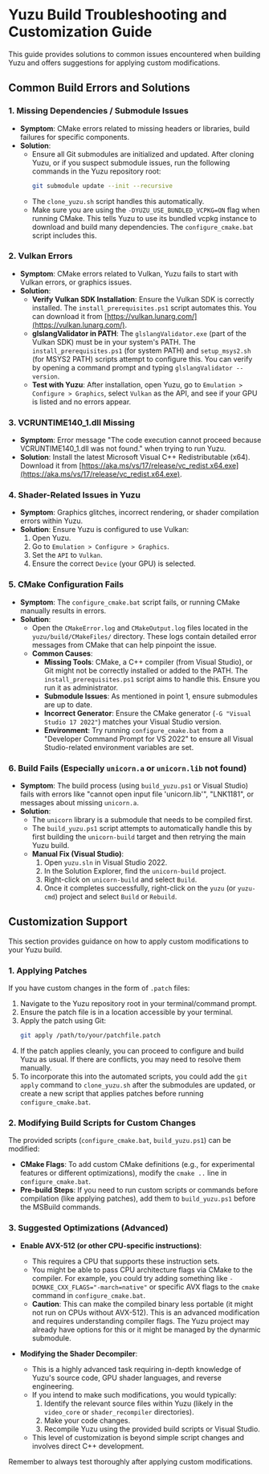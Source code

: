 # Yuzu Build Troubleshooting and Customization Guide

This guide provides solutions to common issues encountered when building Yuzu and offers suggestions for applying custom modifications.

## Common Build Errors and Solutions

### 1. Missing Dependencies / Submodule Issues
*   **Symptom**: CMake errors related to missing headers or libraries, build failures for specific components.
*   **Solution**:
    *   Ensure all Git submodules are initialized and updated. After cloning Yuzu, or if you suspect submodule issues, run the following commands in the Yuzu repository root:
        ```bash
        git submodule update --init --recursive
        ```
    *   The `clone_yuzu.sh` script handles this automatically.
    *   Make sure you are using the `-DYUZU_USE_BUNDLED_VCPKG=ON` flag when running CMake. This tells Yuzu to use its bundled vcpkg instance to download and build many dependencies. The `configure_cmake.bat` script includes this.

### 2. Vulkan Errors
*   **Symptom**: CMake errors related to Vulkan, Yuzu fails to start with Vulkan errors, or graphics issues.
*   **Solution**:
    *   **Verify Vulkan SDK Installation**: Ensure the Vulkan SDK is correctly installed. The `install_prerequisites.ps1` script automates this. You can download it from [https://vulkan.lunarg.com/](https://vulkan.lunarg.com/).
    *   **glslangValidator in PATH**: The `glslangValidator.exe` (part of the Vulkan SDK) must be in your system's PATH. The `install_prerequisites.ps1` (for system PATH) and `setup_msys2.sh` (for MSYS2 PATH) scripts attempt to configure this. You can verify by opening a command prompt and typing `glslangValidator --version`.
    *   **Test with Yuzu**: After installation, open Yuzu, go to `Emulation > Configure > Graphics`, select `Vulkan` as the API, and see if your GPU is listed and no errors appear.

### 3. VCRUNTIME140_1.dll Missing
*   **Symptom**: Error message "The code execution cannot proceed because VCRUNTIME140_1.dll was not found." when trying to run Yuzu.
*   **Solution**: Install the latest Microsoft Visual C++ Redistributable (x64). Download it from [https://aka.ms/vs/17/release/vc_redist.x64.exe](https://aka.ms/vs/17/release/vc_redist.x64.exe).

### 4. Shader-Related Issues in Yuzu
*   **Symptom**: Graphics glitches, incorrect rendering, or shader compilation errors within Yuzu.
*   **Solution**: Ensure Yuzu is configured to use Vulkan:
    1.  Open Yuzu.
    2.  Go to `Emulation > Configure > Graphics`.
    3.  Set the `API` to `Vulkan`.
    4.  Ensure the correct `Device` (your GPU) is selected.

### 5. CMake Configuration Fails
*   **Symptom**: The `configure_cmake.bat` script fails, or running CMake manually results in errors.
*   **Solution**:
    *   Open the `CMakeError.log` and `CMakeOutput.log` files located in the `yuzu/build/CMakeFiles/` directory. These logs contain detailed error messages from CMake that can help pinpoint the issue.
    *   **Common Causes**:
        *   **Missing Tools**: CMake, a C++ compiler (from Visual Studio), or Git might not be correctly installed or added to the PATH. The `install_prerequisites.ps1` script aims to handle this. Ensure you run it as administrator.
        *   **Submodule Issues**: As mentioned in point 1, ensure submodules are up to date.
        *   **Incorrect Generator**: Ensure the CMake generator (`-G "Visual Studio 17 2022"`) matches your Visual Studio version.
        *   **Environment**: Try running `configure_cmake.bat` from a "Developer Command Prompt for VS 2022" to ensure all Visual Studio-related environment variables are set.

### 6. Build Fails (Especially `unicorn.a` or `unicorn.lib` not found)
*   **Symptom**: The build process (using `build_yuzu.ps1` or Visual Studio) fails with errors like "cannot open input file 'unicorn.lib'", "LNK1181", or messages about missing `unicorn.a`.
*   **Solution**:
    *   The `unicorn` library is a submodule that needs to be compiled first.
    *   The `build_yuzu.ps1` script attempts to automatically handle this by first building the `unicorn-build` target and then retrying the main Yuzu build.
    *   **Manual Fix (Visual Studio)**:
        1.  Open `yuzu.sln` in Visual Studio 2022.
        2.  In the Solution Explorer, find the `unicorn-build` project.
        3.  Right-click on `unicorn-build` and select `Build`.
        4.  Once it completes successfully, right-click on the `yuzu` (or `yuzu-cmd`) project and select `Build` or `Rebuild`.

## Customization Support

This section provides guidance on how to apply custom modifications to your Yuzu build.

### 1. Applying Patches
If you have custom changes in the form of `.patch` files:
1.  Navigate to the Yuzu repository root in your terminal/command prompt.
2.  Ensure the patch file is in a location accessible by your terminal.
3.  Apply the patch using Git:
    ```bash
    git apply /path/to/your/patchfile.patch
    ```
4.  If the patch applies cleanly, you can proceed to configure and build Yuzu as usual. If there are conflicts, you may need to resolve them manually.
5.  To incorporate this into the automated scripts, you could add the `git apply` command to `clone_yuzu.sh` after the submodules are updated, or create a new script that applies patches before running `configure_cmake.bat`.

### 2. Modifying Build Scripts for Custom Changes
The provided scripts (`configure_cmake.bat`, `build_yuzu.ps1`) can be modified:
*   **CMake Flags**: To add custom CMake definitions (e.g., for experimental features or different optimizations), modify the `cmake ..` line in `configure_cmake.bat`.
*   **Pre-build Steps**: If you need to run custom scripts or commands before compilation (like applying patches), add them to `build_yuzu.ps1` before the MSBuild commands.

### 3. Suggested Optimizations (Advanced)

*   **Enable AVX-512 (or other CPU-specific instructions)**:
    *   This requires a CPU that supports these instruction sets.
    *   You might be able to pass CPU architecture flags via CMake to the compiler. For example, you could try adding something like `-DCMAKE_CXX_FLAGS="-march=native"` or specific AVX flags to the `cmake` command in `configure_cmake.bat`.
    *   **Caution**: This can make the compiled binary less portable (it might not run on CPUs without AVX-512). This is an advanced modification and requires understanding compiler flags. The Yuzu project may already have options for this or it might be managed by the dynarmic submodule.

*   **Modifying the Shader Decompiler**:
    *   This is a highly advanced task requiring in-depth knowledge of Yuzu's source code, GPU shader languages, and reverse engineering.
    *   If you intend to make such modifications, you would typically:
        1.  Identify the relevant source files within Yuzu (likely in the `video_core` or `shader_recompiler` directories).
        2.  Make your code changes.
        3.  Recompile Yuzu using the provided build scripts or Visual Studio.
    *   This level of customization is beyond simple script changes and involves direct C++ development.

Remember to always test thoroughly after applying custom modifications.
